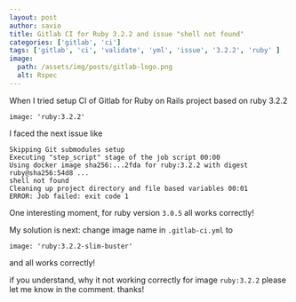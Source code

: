 ```yaml
---
layout: post
author: savio
title: Gitlab CI for Ruby 3.2.2 and issue "shell not found"
categories: ['gitlab', 'ci']
tags: ['gitlab', 'ci', 'validate', 'yml', 'issue', '3.2.2', 'ruby' ]
image:
  path: /assets/img/posts/gitlab-logo.png
  alt: Rspec
---
```


When I tried setup CI of Gitlab for Ruby on Rails project based on ruby 3.2.2
```
image: 'ruby:3.2.2'
```
I faced the next issue like
```
Skipping Git submodules setup
Executing "step_script" stage of the job script 00:00
Using docker image sha256:...2fda for ruby:3.2.2 with digest ruby@sha256:54d8 ...
shell not found
Cleaning up project directory and file based variables 00:01
ERROR: Job failed: exit code 1
```

One interesting moment, for ruby version `3.0.5` all works correctly!

My solution is next:
change image name in `.gitlab-ci.yml` to
```
image: 'ruby:3.2.2-slim-buster'
```

and all works correctly!

if you understand, why it not working correctly for image `ruby:3.2.2`
please let me know in the comment. thanks!

